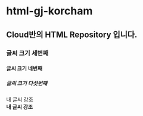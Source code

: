 # html-gj-korcham
## Cloud반의 HTML Repository 입니다.
### 글씨 크기 세번째
#### 글씨 크기 네번째
##### 글씨 크기 다섯번째

내 글씨 강조  
**내 글씨 강조**
